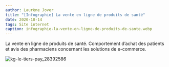 ```yaml
---
author: Laurène Jover
title: "[Infographie] La vente en ligne de produits de santé"
date: 2020-10-14
tags: Site internet
caption: infographie-la-vente-en-ligne-de-produits-de-sante.webp
---
```


La vente en ligne de produits de santé. Comportement d’achat des patients et avis des pharmaciens concernant les solutions de e-commerce.

![kg-le-tiers-pay_28392586](/2020-10-14_infographie-la-vente-en-ligne-de-produits-de-sante/kg-le-tiers-pay_28392586.png)

